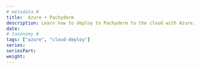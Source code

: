 ```yaml
---
# metadata # 
title:  Azure + Pachyderm
description: Learn how to deploy to Pachyderm to the cloud with Azure.
date: 
# taxonomy #
tags: ["azure", "cloud-deploy"]
series:
seriesPart:
weight: 
---
```

